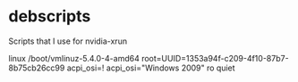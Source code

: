 # debscripts
Scripts that I use for nvidia-xrun

linux	/boot/vmlinuz-5.4.0-4-amd64 root=UUID=1353a94f-c209-4f10-87b7-8b75cb26cc99 acpi_osi=! acpi_osi="Windows 2009" ro  quiet

